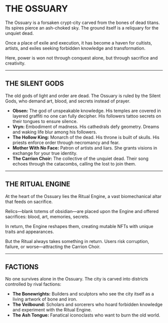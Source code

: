 # THE OSSUARY

The Ossuary is a forsaken crypt-city carved from the bones of dead titans. Its spires pierce an ash-choked sky. The ground itself is a reliquary for the unquiet dead.

Once a place of exile and execution, it has become a haven for cultists, artists, and exiles seeking forbidden knowledge and transformation.

Here, power is won not through conquest alone, but through sacrifice and creativity.

---

## THE SILENT GODS

The old gods of light and order are dead. The Ossuary is ruled by the Silent Gods, who demand art, blood, and secrets instead of prayer.

- **Obsen:** The god of unspeakable knowledge. His temples are covered in layered graffiti no one can fully decipher. His followers tattoo secrets on their tongues to ensure silence.
- **Vryn:** Embodiment of madness. His cathedrals defy geometry. Dreams and waking life blur among his followers.
- **The Hollow King:** Monarch of the dead. His throne is built of skulls. His priests enforce order through necromancy and fear.
- **Mother With No Face:** Patron of artists and liars. She grants visions in exchange for your true identity.
- **The Carrion Choir:** The collective of the unquiet dead. Their song echoes through the catacombs, calling the lost to join them.

---

## THE RITUAL ENGINE

At the heart of the Ossuary lies the Ritual Engine, a vast biomechanical altar that feeds on sacrifice.

Relics—blank totems of obsidian—are placed upon the Engine and offered sacrifices: blood, art, memories, secrets.

In return, the Engine reshapes them, creating mutable NFTs with unique traits and appearances.

But the Ritual always takes something in return. Users risk corruption, failure, or worse—attracting the Carrion Choir.

---

## FACTIONS

No one survives alone in the Ossuary. The city is carved into districts controlled by rival factions:

- **The Bonewrights:** Builders and sculptors who see the city itself as a living artwork of bone and iron.
- **The Veilbound:** Scholars and sorcerers who hoard forbidden knowledge and experiment with the Ritual Engine.
- **The Ash Tongue:** Fanatical iconoclasts who want to burn the old world.
